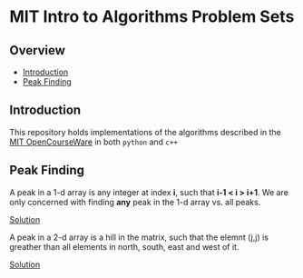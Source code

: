 # MIT Intro to Algorithms Problem Sets

## Overview

* [Introduction](#introduction)
* [Peak Finding](#peak-finding)

## Introduction

This repository holds implementations of the algorithms described in the [MIT OpenCourseWare](https://ocw.mit.edu/courses/electrical-engineering-and-computer-science/6-006-introduction-to-algorithms-fall-2011/index.htm) in both `python` and `c++`

## Peak Finding

A peak in a 1-d array is any integer at index __i__, such that __i-1 < i > i+1__.  We are only concerned with finding __any__ peak in the 1-d array vs. all peaks.

[Solution](./peak-finding)

A peak in a 2-d array is a hill in the matrix, such that the elemnt (j,j) is greather than all elements in north, south, east and west of it.

[Solution](./peak-finding)
